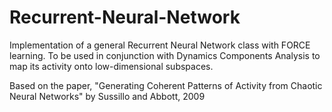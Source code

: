 # Recurrent-Neural-Network
Implementation of a general Recurrent Neural Network class with FORCE learning. To be used in conjunction with Dynamics Components Analysis to map its activity onto low-dimensional subspaces.

Based on the paper, "Generating Coherent Patterns of Activity from Chaotic Neural Networks" by Sussillo and Abbott, 2009

